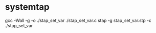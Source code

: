 # systemtap
gcc -Wall -g -o ./stap_set_var ./stap_set_var.c
stap -g stap_set_var.stp -c ./stap_set_var
